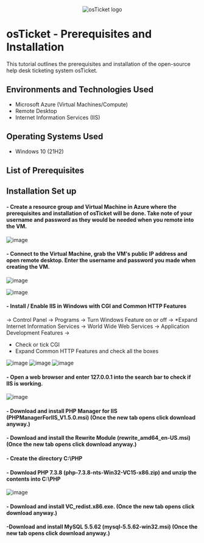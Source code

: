 <p align="center">
<img src="https://i.imgur.com/Clzj7Xs.png" alt="osTicket logo"/>
</p>

<h1>osTicket - Prerequisites and Installation</h1>
This tutorial outlines the prerequisites and installation of the open-source help desk ticketing system osTicket.<br />
<h2>Environments and Technologies Used</h2>

- Microsoft Azure (Virtual Machines/Compute)
- Remote Desktop
- Internet Information Services (IIS)

<h2>Operating Systems Used </h2>

- Windows 10</b> (21H2)

<h2>List of Prerequisites</h2>

<h2>Installation Set up</h2>

<h4> - Create a resource group and Virtual Machine in Azure where the prerequisites and installation of osTicket will be done. Take note of your username and password as they would be needed when you remote into the VM. </h4>

  
![image](https://github.com/marvrodriguez/osticket-prereqs/assets/141983161/aaeff093-8161-4cba-a8bf-aaf5632b2193)

<h4> - Connect to the Virtual Machine, grab the VM's public IP address and open remote desktop. Enter the username and password you made when creating the VM. </h4>


![image](https://github.com/marvrodriguez/osticket-prereqs/assets/141983161/9c81224d-57b7-4fb1-af10-d10b0433663c)

![image](https://github.com/marvrodriguez/osticket-prereqs/assets/141983161/b7960194-cd61-4e17-bb8a-077e9092156c)



<h4> - Install / Enable IIS in Windows with CGI and Common HTTP Features </h4>
-> Control Panel -> Programs -> Turn Windows Feature on or off -> *Expand Internet Information Services -> World Wide Web Services -> Application Development Features ->

- Check or tick CGI
-  Expand Common HTTP Features and check all the boxes

![image](https://github.com/marvrodriguez/osticket-prereqs/assets/141983161/884923bf-7aea-4632-957e-9aa55a2db49f) ![image](https://github.com/marvrodriguez/osticket-prereqs/assets/141983161/5ebede53-62e3-4364-9a90-9ae4c150f4cc) ![image](https://github.com/marvrodriguez/osticket-prereqs/assets/141983161/02ab9778-cadf-419b-8e41-c67c954ebe72)


<h4> - Open a web browser and enter 127.0.0.1 into the search bar to check if IIS is working.</h4>

![image](https://github.com/marvrodriguez/osticket-prereqs/assets/141983161/16b27d1a-c883-4a99-995b-b99ad0cdf06d)

<h4> - Download and install PHP Manager for IIS (PHPManagerForIIS_V1.5.0.msi) (Once the new tab opens click download anyway.)</h4>
<h4> - Download and install the Rewrite Module (rewrite_amd64_en-US.msi) (Once the new tab opens click download anyway.)</h4>
<h4> - Create the directory C:\PHP </h4>
<h4> - Download PHP 7.3.8 (php-7.3.8-nts-Win32-VC15-x86.zip) and unzip the contents into C:\PHP </h4>

![image](https://github.com/marvrodriguez/osticket-prereqs/assets/141983161/50131cad-22dc-4012-9d5d-19e805f0756d)

<h4> - Download and install VC_redist.x86.exe. (Once the new tab opens click download anyway.) </h4>
<h4> -Download and install MySQL 5.5.62 (mysql-5.5.62-win32.msi) (Once the new tab opens click download anyway.) </h4>


